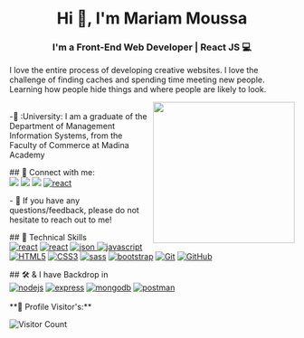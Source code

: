 <h1 align="center">Hi 👋, I'm Mariam Moussa</h1>
<h3 align="center">I'm a Front-End Web Developer | React JS 💻</h3>

<p>I love the entire process of developing creative websites. I love the challenge of finding caches and spending time meeting new people. Learning how people hide things and where people are likely to look.
 
 <p align="left">
<img align="right" src="https://user-images.githubusercontent.com/63050133/156676671-d5b2e362-97d4-4404-9447-dd71ddfea82f.gif" width = 250px/>
<br>
<!-- - 🌱 I’m currently studying `BackEnd Node.js` -->
-🏫 :University: I am a graduate of the Department of Management Information Systems, from the Faculty of Commerce at Madina Academy

<br />
 <p align="left">
## 🤝 Connect with me:
<br />
<a href="https://www.facebook.com/profile.php?id=100012706116123" title="Facebook"><img src="https://img.shields.io/badge/Facebook-%23000?style=social&logo=Facebook&logoColor=%230866FF"/></a>
<a href="https://www.linkedin.com/in/mohamed-adel-226611286/" title="LinkedIn"><img src="https://img.shields.io/badge/linked%20in-%23000?style=social&logo=LinkedIn&logoColor=%230A66C2"/></a> 
<a  href="mailto:howare7amo99@gmail.com" title="Gmail"><img src="https://img.shields.io/badge/Gmail-%23000?style=social&logo=Gmail&logoColor=%23EA4335"/></a>
<a href="https://portfolio97by-mohamed-adel.netlify.app/"><img src="https://img.shields.io/badge/Portfolio-%23000?style=social&logo=react&logoColor=%2361DAFB"alt="react"/></a>
<br />
 <p align="left">
- 💬 If you have any questions/feedback, please do not hesitate to reach out to me!
<br />
 <p align="left">
## 💼 Technical Skills
<br>
  <a href="https://reactjs.org/"title="React"><img src="https://img.shields.io/badge/React Js-%23000?style=social&logo=react&logoColor=%2361DAFB"alt="react"/></a>
  <a href="https://redux-toolkit.js.org/"title="React"><img src="https://img.shields.io/badge/Redux Toolkit-%23000?style=social&logo=redux&logoColor=%FFFFFF"alt="react"/></a>
  <a href="https://www.npmjs.com/package/json-server"title="json"><img src="https://img.shields.io/badge/JSON Server-%23fff?style=social&logo=json&logoColor=%222222"alt="json"/</a>
  <a href="https://developer.mozilla.org/en-US/docs/Web/JavaScript"title="JavaScript"><img src="https://img.shields.io/badge/JavaScript-%23fff?style=social&logo=JavaScript&logoColor=%23F7DF1E"alt="javascript"/</a>
  <a href="https://www.w3.org/TR/html5/"title="HTML5"><img src="https://img.shields.io/badge/HTML5-%23000?style=social&logo=html5&logoColor=%23E34F26" alt="HTML5"></a>
    <a href="https://www.w3.org/Style/CSS/" title="CSS3"><img src="https://img.shields.io/badge/CSS3-%23000?style=social&logo=css3&logoColor=%231572B6"alt="CSS3"></a>
    <a href="https://sass-lang.com/install/" title="Sass"><img src="https://img.shields.io/badge/Sass-%23000?style=social&logo=sass&logoColor=%CF649A"alt="sass"></a>
 <a href="https://getbootstrap.com"title="Bootstrap"><img src="https://img.shields.io/badge/Bootstrap-%23fff?style=social&logo=bootstrap&logoColor=%237952B3" alt="bootstrap"/></a>
  <a href="https://git-scm.com/" title="Git"><img src="https://img.shields.io/badge/git-%23000?style=social&logo=git&logoColor=%23F05032" alt="Git"></a>
  <a href="https://github.com/" title="GitHub"><img src="https://img.shields.io/badge/GitHub-%23000?style=social&logo=GitHub&logoColor=%23181717" alt="GitHub"></a></p>
<!--   <a href="https://www.typescriptlang.org/" title="Type Script"><img src="https://img.shields.io/badge/TypeScript-%23000?style=social&logo=typescript&logoColor=%233178C6" alt="typescript"/></a> -->
  ## 🛠 & I have Backdrop in 
  <br />
  <a href="https://nodejs.org" title="NodeJS"><img src="https://img.shields.io/badge/Node%20JS-%23000?style=social&logo=Node.js&logoColor=%23339933"alt="nodejs" /></a>
    <a href="https://expressjs.com"title="Express"><img src="https://img.shields.io/badge/Express-%23fff?style=social&logo=express&logoColor=%23000000" alt="express"/></a>
  <a href="https://www.mongodb.com/"title="Mongodb"><img src="https://img.shields.io/badge/MongoDB-%23000?style=social&logo=mongodb&logoColor=%2347A248"alt="mongodb"/></a>
  <a href="https://postman.com"title="Postman"><img src="https://img.shields.io/badge/postman-%23000?style=social&logo=postman&logoColor=%23FF6C37" alt="postman"/></a>
  <!-- <a href="https://code.visualstudio.com/" title="Visual Studio Code"><img src="https://img.shields.io/badge/Visual%20Studio%20Code-%23000?style=social&logo=Visual%20Studio%20Code&logoColor=%23007ACC"alt="Visual Studio Code"></a> -->
    <br />
      <br />
  **👀 Profile Visitor's:**

![Visitor Count](https://profile-counter.glitch.me/{Mohamed-Adel0}/count.svg)
<br>


